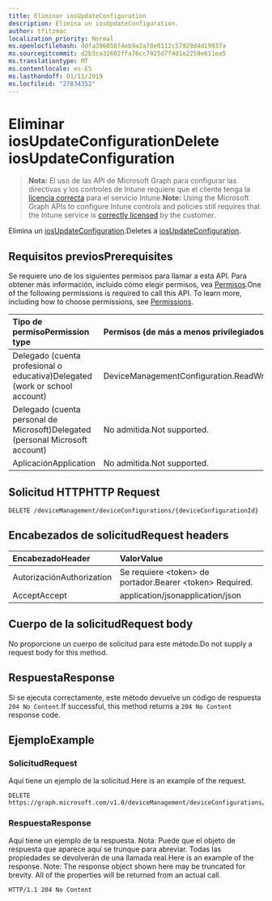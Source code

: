 ```yaml
---
title: Eliminar iosUpdateConfiguration
description: Elimina un iosUpdateConfiguration.
author: tfitzmac
localization_priority: Normal
ms.openlocfilehash: ddfa396050f4eb9a2a78e0112c57929d4d19937a
ms.sourcegitcommit: d2b3ca32602ffa76cc7925d7f4d1e2258e611ea5
ms.translationtype: MT
ms.contentlocale: es-ES
ms.lasthandoff: 01/11/2019
ms.locfileid: "27834352"
---
```

# <a name="delete-iosupdateconfiguration"></a><span data-ttu-id="5d1ff-103">Eliminar iosUpdateConfiguration</span><span class="sxs-lookup"><span data-stu-id="5d1ff-103">Delete iosUpdateConfiguration</span></span>

> <span data-ttu-id="5d1ff-104">**Nota:** El uso de las API de Microsoft Graph para configurar las directivas y los controles de Intune requiere que el cliente tenga la [licencia correcta](https://go.microsoft.com/fwlink/?linkid=839381) para el servicio Intune.</span><span class="sxs-lookup"><span data-stu-id="5d1ff-104">**Note:** Using the Microsoft Graph APIs to configure Intune controls and policies still requires that the Intune service is [correctly licensed](https://go.microsoft.com/fwlink/?linkid=839381) by the customer.</span></span>

<span data-ttu-id="5d1ff-105">Elimina un [iosUpdateConfiguration](../resources/intune-deviceconfig-iosupdateconfiguration.md).</span><span class="sxs-lookup"><span data-stu-id="5d1ff-105">Deletes a [iosUpdateConfiguration](../resources/intune-deviceconfig-iosupdateconfiguration.md).</span></span>
## <a name="prerequisites"></a><span data-ttu-id="5d1ff-106">Requisitos previos</span><span class="sxs-lookup"><span data-stu-id="5d1ff-106">Prerequisites</span></span>
<span data-ttu-id="5d1ff-p101">Se requiere uno de los siguientes permisos para llamar a esta API. Para obtener más información, incluido cómo elegir permisos, vea [Permisos](/graph/permissions-reference).</span><span class="sxs-lookup"><span data-stu-id="5d1ff-p101">One of the following permissions is required to call this API. To learn more, including how to choose permissions, see [Permissions](/graph/permissions-reference).</span></span>

|<span data-ttu-id="5d1ff-109">Tipo de permiso</span><span class="sxs-lookup"><span data-stu-id="5d1ff-109">Permission type</span></span>|<span data-ttu-id="5d1ff-110">Permisos (de más a menos privilegiados)</span><span class="sxs-lookup"><span data-stu-id="5d1ff-110">Permissions (from most to least privileged)</span></span>|
|:---|:---|
|<span data-ttu-id="5d1ff-111">Delegado (cuenta profesional o educativa)</span><span class="sxs-lookup"><span data-stu-id="5d1ff-111">Delegated (work or school account)</span></span>|<span data-ttu-id="5d1ff-112">DeviceManagementConfiguration.ReadWrite.All</span><span class="sxs-lookup"><span data-stu-id="5d1ff-112">DeviceManagementConfiguration.ReadWrite.All</span></span>|
|<span data-ttu-id="5d1ff-113">Delegado (cuenta personal de Microsoft)</span><span class="sxs-lookup"><span data-stu-id="5d1ff-113">Delegated (personal Microsoft account)</span></span>|<span data-ttu-id="5d1ff-114">No admitida.</span><span class="sxs-lookup"><span data-stu-id="5d1ff-114">Not supported.</span></span>|
|<span data-ttu-id="5d1ff-115">Aplicación</span><span class="sxs-lookup"><span data-stu-id="5d1ff-115">Application</span></span>|<span data-ttu-id="5d1ff-116">No admitida.</span><span class="sxs-lookup"><span data-stu-id="5d1ff-116">Not supported.</span></span>|

## <a name="http-request"></a><span data-ttu-id="5d1ff-117">Solicitud HTTP</span><span class="sxs-lookup"><span data-stu-id="5d1ff-117">HTTP Request</span></span>
<!-- {
  "blockType": "ignored"
}
-->
``` http
DELETE /deviceManagement/deviceConfigurations/{deviceConfigurationId}
```

## <a name="request-headers"></a><span data-ttu-id="5d1ff-118">Encabezados de solicitud</span><span class="sxs-lookup"><span data-stu-id="5d1ff-118">Request headers</span></span>
|<span data-ttu-id="5d1ff-119">Encabezado</span><span class="sxs-lookup"><span data-stu-id="5d1ff-119">Header</span></span>|<span data-ttu-id="5d1ff-120">Valor</span><span class="sxs-lookup"><span data-stu-id="5d1ff-120">Value</span></span>|
|:---|:---|
|<span data-ttu-id="5d1ff-121">Autorización</span><span class="sxs-lookup"><span data-stu-id="5d1ff-121">Authorization</span></span>|<span data-ttu-id="5d1ff-122">Se requiere &lt;token&gt; de portador.</span><span class="sxs-lookup"><span data-stu-id="5d1ff-122">Bearer &lt;token&gt; Required.</span></span>|
|<span data-ttu-id="5d1ff-123">Accept</span><span class="sxs-lookup"><span data-stu-id="5d1ff-123">Accept</span></span>|<span data-ttu-id="5d1ff-124">application/json</span><span class="sxs-lookup"><span data-stu-id="5d1ff-124">application/json</span></span>|

## <a name="request-body"></a><span data-ttu-id="5d1ff-125">Cuerpo de la solicitud</span><span class="sxs-lookup"><span data-stu-id="5d1ff-125">Request body</span></span>
<span data-ttu-id="5d1ff-126">No proporcione un cuerpo de solicitud para este método.</span><span class="sxs-lookup"><span data-stu-id="5d1ff-126">Do not supply a request body for this method.</span></span>

## <a name="response"></a><span data-ttu-id="5d1ff-127">Respuesta</span><span class="sxs-lookup"><span data-stu-id="5d1ff-127">Response</span></span>
<span data-ttu-id="5d1ff-128">Si se ejecuta correctamente, este método devuelve un código de respuesta `204 No Content`.</span><span class="sxs-lookup"><span data-stu-id="5d1ff-128">If successful, this method returns a `204 No Content` response code.</span></span>

## <a name="example"></a><span data-ttu-id="5d1ff-129">Ejemplo</span><span class="sxs-lookup"><span data-stu-id="5d1ff-129">Example</span></span>
### <a name="request"></a><span data-ttu-id="5d1ff-130">Solicitud</span><span class="sxs-lookup"><span data-stu-id="5d1ff-130">Request</span></span>
<span data-ttu-id="5d1ff-131">Aquí tiene un ejemplo de la solicitud.</span><span class="sxs-lookup"><span data-stu-id="5d1ff-131">Here is an example of the request.</span></span>
``` http
DELETE https://graph.microsoft.com/v1.0/deviceManagement/deviceConfigurations/{deviceConfigurationId}
```

### <a name="response"></a><span data-ttu-id="5d1ff-132">Respuesta</span><span class="sxs-lookup"><span data-stu-id="5d1ff-132">Response</span></span>
<span data-ttu-id="5d1ff-p102">Aquí tiene un ejemplo de la respuesta. Nota: Puede que el objeto de respuesta que aparece aquí se trunque para abreviar. Todas las propiedades se devolverán de una llamada real.</span><span class="sxs-lookup"><span data-stu-id="5d1ff-p102">Here is an example of the response. Note: The response object shown here may be truncated for brevity. All of the properties will be returned from an actual call.</span></span>
``` http
HTTP/1.1 204 No Content
```



